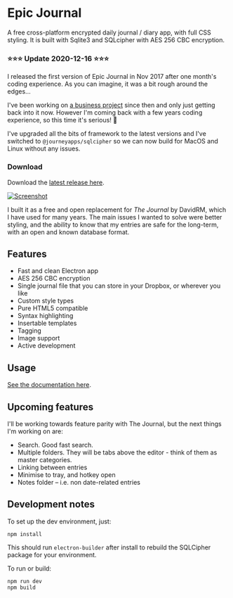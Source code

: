 # Epic Journal

A free cross-platform encrypted daily journal / diary app, with full CSS styling. It is built with Sqlite3 and 
SQLcipher with AES 256 CBC encryption.

### ⭐⭐⭐ Update 2020-12-16 ⭐⭐⭐

I released the first version of Epic Journal in Nov 2017 after one month's coding experience.
As you can imagine, it was a bit rough around the edges...

I've been working on [a business project](https://www.easycrypto.nz/) since then and only just getting back into it now.
However I'm coming back with a few years coding experience, so this time it's serious! 🚀 

I've upgraded all the bits of framework to the latest versions and I've switched to `@journeyapps/sqlcipher` so we can now
 build for MacOS and Linux without any issues.

### Download
Download the [latest release here](https://github.com/alangrainger/epic-journal/releases/latest).

[![Screenshot](screenshot-small.jpg)](screenshot.jpg?raw=true)

I built it as a free and open replacement for *The Journal* by DavidRM, which I have used 
for many years. The main issues I wanted to solve were better styling, and the ability to know that my
entries are safe for the long-term, with an open and known database format.

## Features

- Fast and clean Electron app
- AES 256 CBC encryption
- Single journal file that you can store in your Dropbox, or wherever you like
- Custom style types
- Pure HTML5 compatible
- Syntax highlighting
- Insertable templates
- Tagging
- Image support
- Active development

## Usage

[See the documentation here](https://epicjournal.xyz/docs/).

## Upcoming features

I'll be working towards feature parity with The Journal, but the next things I'm working on are:

- Search. Good fast search.
- Multiple folders. They will be tabs above the editor - think of them as master categories.
- Linking between entries
- Minimise to tray, and hotkey open
- Notes folder – i.e. non date-related entries

## Development notes

To set up the dev environment, just:

```
npm install
```

This should run `electron-builder` after install to rebuild the SQLCipher package for your environment.

To run or build:

```
npm run dev
npm build
```
